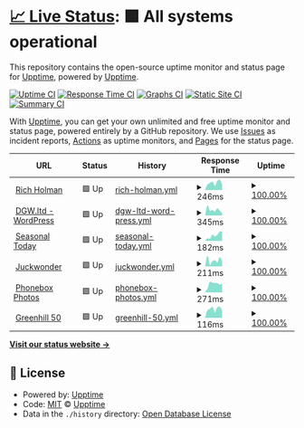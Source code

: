 # [📈 Live Status](https://upptime.github.io/upptime): <!--live status--> **🟩 All systems operational**

This repository contains the open-source uptime monitor and status page for [Upptime](https://upptime.js.org), powered by [Upptime](https://github.com/upptime/upptime).

[![Uptime CI](https://github.com/koj-co/upptime/workflows/Uptime%20CI/badge.svg)](https://github.com/koj-co/upptime/actions?query=workflow%3A%22Uptime+CI%22)
[![Response Time CI](https://github.com/koj-co/upptime/workflows/Response%20Time%20CI/badge.svg)](https://github.com/koj-co/upptime/actions?query=workflow%3A%22Response+Time+CI%22)
[![Graphs CI](https://github.com/koj-co/upptime/workflows/Graphs%20CI/badge.svg)](https://github.com/koj-co/upptime/actions?query=workflow%3A%22Graphs+CI%22)
[![Static Site CI](https://github.com/koj-co/upptime/workflows/Static%20Site%20CI/badge.svg)](https://github.com/koj-co/upptime/actions?query=workflow%3A%22Static+Site+CI%22)
[![Summary CI](https://github.com/koj-co/upptime/workflows/Summary%20CI/badge.svg)](https://github.com/koj-co/upptime/actions?query=workflow%3A%22Summary+CI%22)

With [Upptime](https://upptime.js.org), you can get your own unlimited and free uptime monitor and status page, powered entirely by a GitHub repository. We use [Issues](https://github.com/upptime/upptime/issues) as incident reports, [Actions](https://github.com/dogwonder/upptime/actions) as uptime monitors, and [Pages](https://upptime.github.io/upptime) for the status page.

<!--start: status pages-->
<!-- This summary is generated by Upptime (https://github.com/upptime/upptime) -->
<!-- Do not edit this manually, your changes will be overwritten -->
<!-- prettier-ignore -->
| URL | Status | History | Response Time | Uptime |
| --- | ------ | ------- | ------------- | ------ |
| <img alt="" src="https://icons.duckduckgo.com/ip3/www.richholman.com.ico" height="13"> [Rich Holman](https://www.richholman.com) | 🟩 Up | [rich-holman.yml](https://github.com/dogwonder/upptime/commits/HEAD/history/rich-holman.yml) | <details><summary><img alt="Response time graph" src="./graphs/rich-holman/response-time-week.png" height="20"> 246ms</summary><br><a href="https://dogwonder.github.io/upptime/history/rich-holman"><img alt="Response time 386" src="https://img.shields.io/endpoint?url=https%3A%2F%2Fraw.githubusercontent.com%2Fdogwonder%2Fupptime%2FHEAD%2Fapi%2Frich-holman%2Fresponse-time.json"></a><br><a href="https://dogwonder.github.io/upptime/history/rich-holman"><img alt="24-hour response time 196" src="https://img.shields.io/endpoint?url=https%3A%2F%2Fraw.githubusercontent.com%2Fdogwonder%2Fupptime%2FHEAD%2Fapi%2Frich-holman%2Fresponse-time-day.json"></a><br><a href="https://dogwonder.github.io/upptime/history/rich-holman"><img alt="7-day response time 246" src="https://img.shields.io/endpoint?url=https%3A%2F%2Fraw.githubusercontent.com%2Fdogwonder%2Fupptime%2FHEAD%2Fapi%2Frich-holman%2Fresponse-time-week.json"></a><br><a href="https://dogwonder.github.io/upptime/history/rich-holman"><img alt="30-day response time 236" src="https://img.shields.io/endpoint?url=https%3A%2F%2Fraw.githubusercontent.com%2Fdogwonder%2Fupptime%2FHEAD%2Fapi%2Frich-holman%2Fresponse-time-month.json"></a><br><a href="https://dogwonder.github.io/upptime/history/rich-holman"><img alt="1-year response time 367" src="https://img.shields.io/endpoint?url=https%3A%2F%2Fraw.githubusercontent.com%2Fdogwonder%2Fupptime%2FHEAD%2Fapi%2Frich-holman%2Fresponse-time-year.json"></a></details> | <details><summary><a href="https://dogwonder.github.io/upptime/history/rich-holman">100.00%</a></summary><a href="https://dogwonder.github.io/upptime/history/rich-holman"><img alt="All-time uptime 99.62%" src="https://img.shields.io/endpoint?url=https%3A%2F%2Fraw.githubusercontent.com%2Fdogwonder%2Fupptime%2FHEAD%2Fapi%2Frich-holman%2Fuptime.json"></a><br><a href="https://dogwonder.github.io/upptime/history/rich-holman"><img alt="24-hour uptime 100.00%" src="https://img.shields.io/endpoint?url=https%3A%2F%2Fraw.githubusercontent.com%2Fdogwonder%2Fupptime%2FHEAD%2Fapi%2Frich-holman%2Fuptime-day.json"></a><br><a href="https://dogwonder.github.io/upptime/history/rich-holman"><img alt="7-day uptime 100.00%" src="https://img.shields.io/endpoint?url=https%3A%2F%2Fraw.githubusercontent.com%2Fdogwonder%2Fupptime%2FHEAD%2Fapi%2Frich-holman%2Fuptime-week.json"></a><br><a href="https://dogwonder.github.io/upptime/history/rich-holman"><img alt="30-day uptime 100.00%" src="https://img.shields.io/endpoint?url=https%3A%2F%2Fraw.githubusercontent.com%2Fdogwonder%2Fupptime%2FHEAD%2Fapi%2Frich-holman%2Fuptime-month.json"></a><br><a href="https://dogwonder.github.io/upptime/history/rich-holman"><img alt="1-year uptime 98.95%" src="https://img.shields.io/endpoint?url=https%3A%2F%2Fraw.githubusercontent.com%2Fdogwonder%2Fupptime%2FHEAD%2Fapi%2Frich-holman%2Fuptime-year.json"></a></details>
| <img alt="" src="https://icons.duckduckgo.com/ip3/wp.dgw.ltd.ico" height="13"> [DGW.ltd - WordPress](https://wp.dgw.ltd) | 🟩 Up | [dgw-ltd-word-press.yml](https://github.com/dogwonder/upptime/commits/HEAD/history/dgw-ltd-word-press.yml) | <details><summary><img alt="Response time graph" src="./graphs/dgw-ltd-word-press/response-time-week.png" height="20"> 345ms</summary><br><a href="https://dogwonder.github.io/upptime/history/dgw-ltd-word-press"><img alt="Response time 443" src="https://img.shields.io/endpoint?url=https%3A%2F%2Fraw.githubusercontent.com%2Fdogwonder%2Fupptime%2FHEAD%2Fapi%2Fdgw-ltd-word-press%2Fresponse-time.json"></a><br><a href="https://dogwonder.github.io/upptime/history/dgw-ltd-word-press"><img alt="24-hour response time 487" src="https://img.shields.io/endpoint?url=https%3A%2F%2Fraw.githubusercontent.com%2Fdogwonder%2Fupptime%2FHEAD%2Fapi%2Fdgw-ltd-word-press%2Fresponse-time-day.json"></a><br><a href="https://dogwonder.github.io/upptime/history/dgw-ltd-word-press"><img alt="7-day response time 345" src="https://img.shields.io/endpoint?url=https%3A%2F%2Fraw.githubusercontent.com%2Fdogwonder%2Fupptime%2FHEAD%2Fapi%2Fdgw-ltd-word-press%2Fresponse-time-week.json"></a><br><a href="https://dogwonder.github.io/upptime/history/dgw-ltd-word-press"><img alt="30-day response time 413" src="https://img.shields.io/endpoint?url=https%3A%2F%2Fraw.githubusercontent.com%2Fdogwonder%2Fupptime%2FHEAD%2Fapi%2Fdgw-ltd-word-press%2Fresponse-time-month.json"></a><br><a href="https://dogwonder.github.io/upptime/history/dgw-ltd-word-press"><img alt="1-year response time 460" src="https://img.shields.io/endpoint?url=https%3A%2F%2Fraw.githubusercontent.com%2Fdogwonder%2Fupptime%2FHEAD%2Fapi%2Fdgw-ltd-word-press%2Fresponse-time-year.json"></a></details> | <details><summary><a href="https://dogwonder.github.io/upptime/history/dgw-ltd-word-press">100.00%</a></summary><a href="https://dogwonder.github.io/upptime/history/dgw-ltd-word-press"><img alt="All-time uptime 99.55%" src="https://img.shields.io/endpoint?url=https%3A%2F%2Fraw.githubusercontent.com%2Fdogwonder%2Fupptime%2FHEAD%2Fapi%2Fdgw-ltd-word-press%2Fuptime.json"></a><br><a href="https://dogwonder.github.io/upptime/history/dgw-ltd-word-press"><img alt="24-hour uptime 100.00%" src="https://img.shields.io/endpoint?url=https%3A%2F%2Fraw.githubusercontent.com%2Fdogwonder%2Fupptime%2FHEAD%2Fapi%2Fdgw-ltd-word-press%2Fuptime-day.json"></a><br><a href="https://dogwonder.github.io/upptime/history/dgw-ltd-word-press"><img alt="7-day uptime 100.00%" src="https://img.shields.io/endpoint?url=https%3A%2F%2Fraw.githubusercontent.com%2Fdogwonder%2Fupptime%2FHEAD%2Fapi%2Fdgw-ltd-word-press%2Fuptime-week.json"></a><br><a href="https://dogwonder.github.io/upptime/history/dgw-ltd-word-press"><img alt="30-day uptime 100.00%" src="https://img.shields.io/endpoint?url=https%3A%2F%2Fraw.githubusercontent.com%2Fdogwonder%2Fupptime%2FHEAD%2Fapi%2Fdgw-ltd-word-press%2Fuptime-month.json"></a><br><a href="https://dogwonder.github.io/upptime/history/dgw-ltd-word-press"><img alt="1-year uptime 99.97%" src="https://img.shields.io/endpoint?url=https%3A%2F%2Fraw.githubusercontent.com%2Fdogwonder%2Fupptime%2FHEAD%2Fapi%2Fdgw-ltd-word-press%2Fuptime-year.json"></a></details>
| <img alt="" src="https://icons.duckduckgo.com/ip3/seasonal.today.ico" height="13"> [Seasonal Today](https://seasonal.today/) | 🟩 Up | [seasonal-today.yml](https://github.com/dogwonder/upptime/commits/HEAD/history/seasonal-today.yml) | <details><summary><img alt="Response time graph" src="./graphs/seasonal-today/response-time-week.png" height="20"> 182ms</summary><br><a href="https://dogwonder.github.io/upptime/history/seasonal-today"><img alt="Response time 236" src="https://img.shields.io/endpoint?url=https%3A%2F%2Fraw.githubusercontent.com%2Fdogwonder%2Fupptime%2FHEAD%2Fapi%2Fseasonal-today%2Fresponse-time.json"></a><br><a href="https://dogwonder.github.io/upptime/history/seasonal-today"><img alt="24-hour response time 290" src="https://img.shields.io/endpoint?url=https%3A%2F%2Fraw.githubusercontent.com%2Fdogwonder%2Fupptime%2FHEAD%2Fapi%2Fseasonal-today%2Fresponse-time-day.json"></a><br><a href="https://dogwonder.github.io/upptime/history/seasonal-today"><img alt="7-day response time 182" src="https://img.shields.io/endpoint?url=https%3A%2F%2Fraw.githubusercontent.com%2Fdogwonder%2Fupptime%2FHEAD%2Fapi%2Fseasonal-today%2Fresponse-time-week.json"></a><br><a href="https://dogwonder.github.io/upptime/history/seasonal-today"><img alt="30-day response time 226" src="https://img.shields.io/endpoint?url=https%3A%2F%2Fraw.githubusercontent.com%2Fdogwonder%2Fupptime%2FHEAD%2Fapi%2Fseasonal-today%2Fresponse-time-month.json"></a><br><a href="https://dogwonder.github.io/upptime/history/seasonal-today"><img alt="1-year response time 245" src="https://img.shields.io/endpoint?url=https%3A%2F%2Fraw.githubusercontent.com%2Fdogwonder%2Fupptime%2FHEAD%2Fapi%2Fseasonal-today%2Fresponse-time-year.json"></a></details> | <details><summary><a href="https://dogwonder.github.io/upptime/history/seasonal-today">100.00%</a></summary><a href="https://dogwonder.github.io/upptime/history/seasonal-today"><img alt="All-time uptime 99.89%" src="https://img.shields.io/endpoint?url=https%3A%2F%2Fraw.githubusercontent.com%2Fdogwonder%2Fupptime%2FHEAD%2Fapi%2Fseasonal-today%2Fuptime.json"></a><br><a href="https://dogwonder.github.io/upptime/history/seasonal-today"><img alt="24-hour uptime 100.00%" src="https://img.shields.io/endpoint?url=https%3A%2F%2Fraw.githubusercontent.com%2Fdogwonder%2Fupptime%2FHEAD%2Fapi%2Fseasonal-today%2Fuptime-day.json"></a><br><a href="https://dogwonder.github.io/upptime/history/seasonal-today"><img alt="7-day uptime 100.00%" src="https://img.shields.io/endpoint?url=https%3A%2F%2Fraw.githubusercontent.com%2Fdogwonder%2Fupptime%2FHEAD%2Fapi%2Fseasonal-today%2Fuptime-week.json"></a><br><a href="https://dogwonder.github.io/upptime/history/seasonal-today"><img alt="30-day uptime 100.00%" src="https://img.shields.io/endpoint?url=https%3A%2F%2Fraw.githubusercontent.com%2Fdogwonder%2Fupptime%2FHEAD%2Fapi%2Fseasonal-today%2Fuptime-month.json"></a><br><a href="https://dogwonder.github.io/upptime/history/seasonal-today"><img alt="1-year uptime 99.72%" src="https://img.shields.io/endpoint?url=https%3A%2F%2Fraw.githubusercontent.com%2Fdogwonder%2Fupptime%2FHEAD%2Fapi%2Fseasonal-today%2Fuptime-year.json"></a></details>
| <img alt="" src="https://icons.duckduckgo.com/ip3/njk.dgw.ltd.ico" height="13"> [Juckwonder](https://njk.dgw.ltd) | 🟩 Up | [juckwonder.yml](https://github.com/dogwonder/upptime/commits/HEAD/history/juckwonder.yml) | <details><summary><img alt="Response time graph" src="./graphs/juckwonder/response-time-week.png" height="20"> 211ms</summary><br><a href="https://dogwonder.github.io/upptime/history/juckwonder"><img alt="Response time 253" src="https://img.shields.io/endpoint?url=https%3A%2F%2Fraw.githubusercontent.com%2Fdogwonder%2Fupptime%2FHEAD%2Fapi%2Fjuckwonder%2Fresponse-time.json"></a><br><a href="https://dogwonder.github.io/upptime/history/juckwonder"><img alt="24-hour response time 304" src="https://img.shields.io/endpoint?url=https%3A%2F%2Fraw.githubusercontent.com%2Fdogwonder%2Fupptime%2FHEAD%2Fapi%2Fjuckwonder%2Fresponse-time-day.json"></a><br><a href="https://dogwonder.github.io/upptime/history/juckwonder"><img alt="7-day response time 211" src="https://img.shields.io/endpoint?url=https%3A%2F%2Fraw.githubusercontent.com%2Fdogwonder%2Fupptime%2FHEAD%2Fapi%2Fjuckwonder%2Fresponse-time-week.json"></a><br><a href="https://dogwonder.github.io/upptime/history/juckwonder"><img alt="30-day response time 246" src="https://img.shields.io/endpoint?url=https%3A%2F%2Fraw.githubusercontent.com%2Fdogwonder%2Fupptime%2FHEAD%2Fapi%2Fjuckwonder%2Fresponse-time-month.json"></a><br><a href="https://dogwonder.github.io/upptime/history/juckwonder"><img alt="1-year response time 271" src="https://img.shields.io/endpoint?url=https%3A%2F%2Fraw.githubusercontent.com%2Fdogwonder%2Fupptime%2FHEAD%2Fapi%2Fjuckwonder%2Fresponse-time-year.json"></a></details> | <details><summary><a href="https://dogwonder.github.io/upptime/history/juckwonder">100.00%</a></summary><a href="https://dogwonder.github.io/upptime/history/juckwonder"><img alt="All-time uptime 96.76%" src="https://img.shields.io/endpoint?url=https%3A%2F%2Fraw.githubusercontent.com%2Fdogwonder%2Fupptime%2FHEAD%2Fapi%2Fjuckwonder%2Fuptime.json"></a><br><a href="https://dogwonder.github.io/upptime/history/juckwonder"><img alt="24-hour uptime 100.00%" src="https://img.shields.io/endpoint?url=https%3A%2F%2Fraw.githubusercontent.com%2Fdogwonder%2Fupptime%2FHEAD%2Fapi%2Fjuckwonder%2Fuptime-day.json"></a><br><a href="https://dogwonder.github.io/upptime/history/juckwonder"><img alt="7-day uptime 100.00%" src="https://img.shields.io/endpoint?url=https%3A%2F%2Fraw.githubusercontent.com%2Fdogwonder%2Fupptime%2FHEAD%2Fapi%2Fjuckwonder%2Fuptime-week.json"></a><br><a href="https://dogwonder.github.io/upptime/history/juckwonder"><img alt="30-day uptime 100.00%" src="https://img.shields.io/endpoint?url=https%3A%2F%2Fraw.githubusercontent.com%2Fdogwonder%2Fupptime%2FHEAD%2Fapi%2Fjuckwonder%2Fuptime-month.json"></a><br><a href="https://dogwonder.github.io/upptime/history/juckwonder"><img alt="1-year uptime 99.96%" src="https://img.shields.io/endpoint?url=https%3A%2F%2Fraw.githubusercontent.com%2Fdogwonder%2Fupptime%2FHEAD%2Fapi%2Fjuckwonder%2Fuptime-year.json"></a></details>
| <img alt="" src="https://icons.duckduckgo.com/ip3/phonebox.photos.ico" height="13"> [Phonebox Photos](http://phonebox.photos/) | 🟩 Up | [phonebox-photos.yml](https://github.com/dogwonder/upptime/commits/HEAD/history/phonebox-photos.yml) | <details><summary><img alt="Response time graph" src="./graphs/phonebox-photos/response-time-week.png" height="20"> 271ms</summary><br><a href="https://dogwonder.github.io/upptime/history/phonebox-photos"><img alt="Response time 442" src="https://img.shields.io/endpoint?url=https%3A%2F%2Fraw.githubusercontent.com%2Fdogwonder%2Fupptime%2FHEAD%2Fapi%2Fphonebox-photos%2Fresponse-time.json"></a><br><a href="https://dogwonder.github.io/upptime/history/phonebox-photos"><img alt="24-hour response time 200" src="https://img.shields.io/endpoint?url=https%3A%2F%2Fraw.githubusercontent.com%2Fdogwonder%2Fupptime%2FHEAD%2Fapi%2Fphonebox-photos%2Fresponse-time-day.json"></a><br><a href="https://dogwonder.github.io/upptime/history/phonebox-photos"><img alt="7-day response time 271" src="https://img.shields.io/endpoint?url=https%3A%2F%2Fraw.githubusercontent.com%2Fdogwonder%2Fupptime%2FHEAD%2Fapi%2Fphonebox-photos%2Fresponse-time-week.json"></a><br><a href="https://dogwonder.github.io/upptime/history/phonebox-photos"><img alt="30-day response time 279" src="https://img.shields.io/endpoint?url=https%3A%2F%2Fraw.githubusercontent.com%2Fdogwonder%2Fupptime%2FHEAD%2Fapi%2Fphonebox-photos%2Fresponse-time-month.json"></a><br><a href="https://dogwonder.github.io/upptime/history/phonebox-photos"><img alt="1-year response time 475" src="https://img.shields.io/endpoint?url=https%3A%2F%2Fraw.githubusercontent.com%2Fdogwonder%2Fupptime%2FHEAD%2Fapi%2Fphonebox-photos%2Fresponse-time-year.json"></a></details> | <details><summary><a href="https://dogwonder.github.io/upptime/history/phonebox-photos">100.00%</a></summary><a href="https://dogwonder.github.io/upptime/history/phonebox-photos"><img alt="All-time uptime 99.89%" src="https://img.shields.io/endpoint?url=https%3A%2F%2Fraw.githubusercontent.com%2Fdogwonder%2Fupptime%2FHEAD%2Fapi%2Fphonebox-photos%2Fuptime.json"></a><br><a href="https://dogwonder.github.io/upptime/history/phonebox-photos"><img alt="24-hour uptime 100.00%" src="https://img.shields.io/endpoint?url=https%3A%2F%2Fraw.githubusercontent.com%2Fdogwonder%2Fupptime%2FHEAD%2Fapi%2Fphonebox-photos%2Fuptime-day.json"></a><br><a href="https://dogwonder.github.io/upptime/history/phonebox-photos"><img alt="7-day uptime 100.00%" src="https://img.shields.io/endpoint?url=https%3A%2F%2Fraw.githubusercontent.com%2Fdogwonder%2Fupptime%2FHEAD%2Fapi%2Fphonebox-photos%2Fuptime-week.json"></a><br><a href="https://dogwonder.github.io/upptime/history/phonebox-photos"><img alt="30-day uptime 100.00%" src="https://img.shields.io/endpoint?url=https%3A%2F%2Fraw.githubusercontent.com%2Fdogwonder%2Fupptime%2FHEAD%2Fapi%2Fphonebox-photos%2Fuptime-month.json"></a><br><a href="https://dogwonder.github.io/upptime/history/phonebox-photos"><img alt="1-year uptime 99.72%" src="https://img.shields.io/endpoint?url=https%3A%2F%2Fraw.githubusercontent.com%2Fdogwonder%2Fupptime%2FHEAD%2Fapi%2Fphonebox-photos%2Fuptime-year.json"></a></details>
| <img alt="" src="https://icons.duckduckgo.com/ip3/greenhill50.com.ico" height="13"> [Greenhill 50](https://greenhill50.com/) | 🟩 Up | [greenhill-50.yml](https://github.com/dogwonder/upptime/commits/HEAD/history/greenhill-50.yml) | <details><summary><img alt="Response time graph" src="./graphs/greenhill-50/response-time-week.png" height="20"> 116ms</summary><br><a href="https://dogwonder.github.io/upptime/history/greenhill-50"><img alt="Response time 156" src="https://img.shields.io/endpoint?url=https%3A%2F%2Fraw.githubusercontent.com%2Fdogwonder%2Fupptime%2FHEAD%2Fapi%2Fgreenhill-50%2Fresponse-time.json"></a><br><a href="https://dogwonder.github.io/upptime/history/greenhill-50"><img alt="24-hour response time 55" src="https://img.shields.io/endpoint?url=https%3A%2F%2Fraw.githubusercontent.com%2Fdogwonder%2Fupptime%2FHEAD%2Fapi%2Fgreenhill-50%2Fresponse-time-day.json"></a><br><a href="https://dogwonder.github.io/upptime/history/greenhill-50"><img alt="7-day response time 116" src="https://img.shields.io/endpoint?url=https%3A%2F%2Fraw.githubusercontent.com%2Fdogwonder%2Fupptime%2FHEAD%2Fapi%2Fgreenhill-50%2Fresponse-time-week.json"></a><br><a href="https://dogwonder.github.io/upptime/history/greenhill-50"><img alt="30-day response time 127" src="https://img.shields.io/endpoint?url=https%3A%2F%2Fraw.githubusercontent.com%2Fdogwonder%2Fupptime%2FHEAD%2Fapi%2Fgreenhill-50%2Fresponse-time-month.json"></a><br><a href="https://dogwonder.github.io/upptime/history/greenhill-50"><img alt="1-year response time 157" src="https://img.shields.io/endpoint?url=https%3A%2F%2Fraw.githubusercontent.com%2Fdogwonder%2Fupptime%2FHEAD%2Fapi%2Fgreenhill-50%2Fresponse-time-year.json"></a></details> | <details><summary><a href="https://dogwonder.github.io/upptime/history/greenhill-50">100.00%</a></summary><a href="https://dogwonder.github.io/upptime/history/greenhill-50"><img alt="All-time uptime 99.61%" src="https://img.shields.io/endpoint?url=https%3A%2F%2Fraw.githubusercontent.com%2Fdogwonder%2Fupptime%2FHEAD%2Fapi%2Fgreenhill-50%2Fuptime.json"></a><br><a href="https://dogwonder.github.io/upptime/history/greenhill-50"><img alt="24-hour uptime 100.00%" src="https://img.shields.io/endpoint?url=https%3A%2F%2Fraw.githubusercontent.com%2Fdogwonder%2Fupptime%2FHEAD%2Fapi%2Fgreenhill-50%2Fuptime-day.json"></a><br><a href="https://dogwonder.github.io/upptime/history/greenhill-50"><img alt="7-day uptime 100.00%" src="https://img.shields.io/endpoint?url=https%3A%2F%2Fraw.githubusercontent.com%2Fdogwonder%2Fupptime%2FHEAD%2Fapi%2Fgreenhill-50%2Fuptime-week.json"></a><br><a href="https://dogwonder.github.io/upptime/history/greenhill-50"><img alt="30-day uptime 100.00%" src="https://img.shields.io/endpoint?url=https%3A%2F%2Fraw.githubusercontent.com%2Fdogwonder%2Fupptime%2FHEAD%2Fapi%2Fgreenhill-50%2Fuptime-month.json"></a><br><a href="https://dogwonder.github.io/upptime/history/greenhill-50"><img alt="1-year uptime 98.93%" src="https://img.shields.io/endpoint?url=https%3A%2F%2Fraw.githubusercontent.com%2Fdogwonder%2Fupptime%2FHEAD%2Fapi%2Fgreenhill-50%2Fuptime-year.json"></a></details>

<!--end: status pages-->

[**Visit our status website →**](https://upptime.github.io/upptime)

## 📄 License

- Powered by: [Upptime](https://github.com/upptime/upptime)
- Code: [MIT](./LICENSE) © [Upptime](https://upptime.js.org)
- Data in the `./history` directory: [Open Database License](https://opendatacommons.org/licenses/odbl/1-0/)

